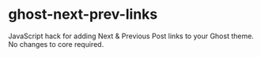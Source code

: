 # ghost-next-prev-links
JavaScript hack for adding Next &amp; Previous Post links to your Ghost theme. No changes to core required.
